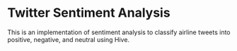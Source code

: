 # Twitter Sentiment Analysis

This is an implementation of sentiment analysis to classify airline tweets into positive, negative, and neutral using Hive.
